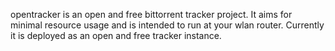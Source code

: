 opentracker is an open and free bittorrent tracker project. It aims for minimal resource usage and is intended to run at your wlan router. Currently it is deployed as an open and free tracker instance.
